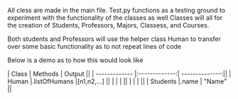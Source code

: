 
All cless are made in the main file.
Test.py functions as a testing ground to experiment with the functionality of 
the classes as well
Classes will all for the creation of Students, Professors, Majors, Classess, and Courses.

Both students and Professors will use the helper class Human to transfer over some basic
functionality as to not repeat lines of code

Below is a demo as to how this would look like

| Class         | Methods       | Output         ||
| ------------- |:-------------:| --------------:||
| Human         |.listOfHumans  |[n1,n2,...]     ||
|               |               |                ||
|               |               |                ||
| Students      |.name          | "Name"         ||



